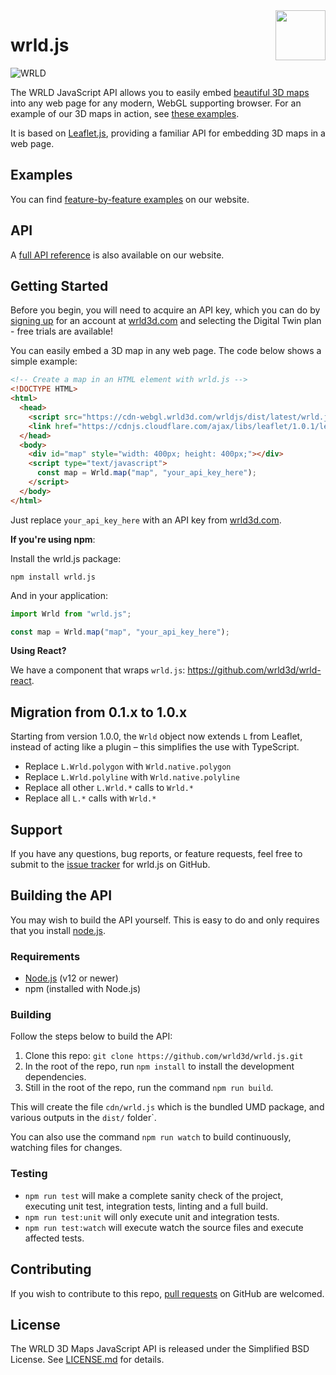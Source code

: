 <a href="https://www.wrld3d.com/">
    <img src="https://cdn2.wrld3d.com/wp-content/uploads/2017/04/WRLD_Blue.png"  align="right" height="80px" />
</a>

# wrld.js

![WRLD](https://cdn2.wrld3d.com/wp-content/uploads/2017/04/screenselection01.png)

The WRLD JavaScript API allows you to easily embed [beautiful 3D maps](https://www.wrld3d.com/) into any web page for any modern, WebGL supporting browser. For an example of our 3D maps in action, see [these examples](https://www.wrld3d.com/wrld.js/examples/).

It is based on [Leaflet.js](http://leafletjs.com/), providing a familiar API for embedding 3D maps in a web page.

## Examples

You can find [feature-by-feature examples](https://www.wrld3d.com/wrld.js/examples/) on our website.

## API

A [full API reference](https://www.wrld3d.com/wrld.js/docs/) is also available on our website.

## Getting Started

Before you begin, you will need to acquire an API key, which you can do by [signing up](https://www.wrld3d.com/register/) for an account at [wrld3d.com](https://www.wrld3d.com) and selecting the Digital Twin plan - free trials are available!

You can easily embed a 3D map in any web page. The code below shows a simple example:

```html
<!-- Create a map in an HTML element with wrld.js -->
<!DOCTYPE HTML>
<html>
  <head>
    <script src="https://cdn-webgl.wrld3d.com/wrldjs/dist/latest/wrld.js"></script>
    <link href="https://cdnjs.cloudflare.com/ajax/libs/leaflet/1.0.1/leaflet.css" rel="stylesheet" />
  </head>
  <body>
    <div id="map" style="width: 400px; height: 400px;"></div>
    <script type="text/javascript">
      const map = Wrld.map("map", "your_api_key_here");
    </script>
  </body>
</html>
```

Just replace `your_api_key_here` with an API key from [wrld3d.com](https://www.wrld3d.com/register/).

**If you're using npm**:

Install the wrld.js package:

```terminal
npm install wrld.js 
```

And in your application:

```TypeScript
import Wrld from "wrld.js";

const map = Wrld.map("map", "your_api_key_here");
```

**Using React?**

We have a component that wraps `wrld.js`: <https://github.com/wrld3d/wrld-react>.

## Migration from 0.1.x to 1.0.x

Starting from version 1.0.0, the `Wrld` object now extends `L` from Leaflet, instead of acting like a plugin – this simplifies the use with TypeScript.

- Replace `L.Wrld.polygon` with `Wrld.native.polygon`
- Replace `L.Wrld.polyline` with `Wrld.native.polyline`
- Replace all other `L.Wrld.*` calls to `Wrld.*`
- Replace all `L.*` calls with `Wrld.*`

## Support

If you have any questions, bug reports, or feature requests, feel free to submit to the [issue tracker](https://github.com/wrld3d/wrld.js/issues) for wrld.js on GitHub.

## Building the API

You may wish to build the API yourself. This is easy to do and only requires that you install [node.js](https://nodejs.org/en/).

### Requirements

* [Node.js](https://nodejs.org/en/) (v12 or newer)
* npm (installed with Node.js)

### Building

Follow the steps below to build the API:

1.  Clone this repo: `git clone https://github.com/wrld3d/wrld.js.git`
2.  In the root of the repo, run `npm install` to install the development dependencies.
3.  Still in the root of the repo, run the command `npm run build`.

This will create the file `cdn/wrld.js` which is the bundled UMD package, and various outputs in the `dist/` folder`.

You can also use the command `npm run watch` to build continuously, watching files for changes.

### Testing

- `npm run test` will make a complete sanity check of the project, executing unit test, integration tests, linting and a full build.
- `npm run test:unit` will only execute unit and integration tests.
- `npm run test:watch` will execute watch the source files and execute affected tests.

## Contributing

If you wish to contribute to this repo, [pull requests](https://github.com/wrld3d/wrld.js) on GitHub are welcomed.

## License

The WRLD 3D Maps JavaScript API is released under the Simplified BSD License. See [LICENSE.md](https://github.com/wrld3d/wrld.js/blob/master/LICENSE.md) for details.
